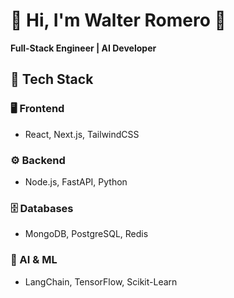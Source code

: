 # 👋 Hi, I'm Walter Romero 🚀  
**Full-Stack Engineer | AI Developer**  

## 🔹 Tech Stack  
### 🖥️ Frontend  
- React, Next.js, TailwindCSS  

### ⚙️ Backend  
- Node.js, FastAPI, Python  

### 🗄️ Databases  
- MongoDB, PostgreSQL, Redis  

### 🧠 AI & ML  
- LangChain, TensorFlow, Scikit-Learn  
